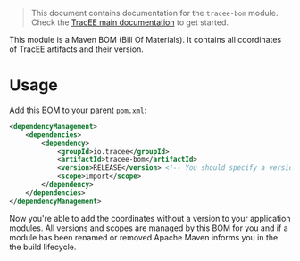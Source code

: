 > This document contains documentation for the `tracee-bom` module.  Check the [TracEE main documentation](/README.md) to get started.

This module is a Maven BOM (Bill Of Materials). It contains all coordinates of TracEE artifacts and their version.

# Usage

Add this BOM to your parent `pom.xml`:

```xml
<dependencyManagement>
    <dependencies>
        <dependency>
            <groupId>io.tracee</groupId>
            <artifactId>tracee-bom</artifactId>
            <version>RELEASE</version> <!-- You should specify a version instead -->
            <scope>import</scope>
        </dependency>
    </dependencies>
</dependencyManagement>
```

Now you're able to add the coordinates without a version to your application modules. 
All versions and scopes are managed by this BOM for you and if a module has been renamed or removed Apache Maven informs you in the the build lifecycle.